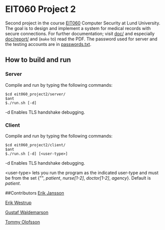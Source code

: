 # EIT060 Project 2
Second project in the course [EIT060](http://www.eit.lth.se/index.php?id=241&ciuid=508) Computer Security at Lund University. The goal is to design and implement a system for medical records with secure connections. For further documentation; visit [doc/](https://github.com/erikw/eit060_project2/tree/master/doc) and especially [doc/report/](https://github.com/erikw/eit060_project2/tree/master/doc/report) and (`make` to) read the PDF. The password used for server and the testing accounts are in [passwords.txt](https://github.com/erikw/eit060_project2/tree/master/passwords.txt).

## How to build and run
### Server
Compile and run by typing the following commands:

	$cd eit060_project2/server/
	$ant
	$./run.sh [-d]

-d Enables TLS handshake debugging.

### Client
Compile and run by typing the following commands:

	$cd eit060_project2/client/
	$ant
	$./run.sh [-d] [<user-type>]

-d Enables TLS handshake debugging.

\<user-type\> lets you run the program as the indicated user-type and must be from the set {"", *patient*, *nurse[1-2]*, *doctor[1-2]*, *agency*}. Default is *patient*. 

##Contributors
[Erik Jansson](https://github.com/Meldanya)

[Erik Westrup](https://github.com/erikw)

[Gustaf Waldemarson](https://github.com/xaldew)

[Tommy Olofsson](https://github.com/tommyolofsson)
